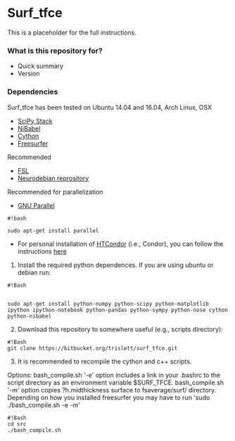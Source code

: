 # Surf_tfce #

This is a placeholder for the full instructions.

### What is this repository for? ###

* Quick summary
* Version

### Dependencies ###

Surf_tfce has been tested on Ubuntu 14.04 and 16.04, Arch Linux, OSX

* [SciPy Stack](https://www.scipy.org/install.html)
* [NiBabel](http://nipy.org/nibabel/installation.html#installation)
* [Cython](http://cython.org)
* [Freesurfer](https://surfer.nmr.mgh.harvard.edu/fswiki)

Recommended

* [FSL](http://fsl.fmrib.ox.ac.uk/fsl/fslwiki)
* [Neurodebian reprository](http://neuro.debian.net/)

Recommended for parallelization

* [GNU Parallel](http://www.gnu.org/software/parallel/)

```
#!bash

sudo apt-get install parallel
```

* For personal installation of [HTCondor](https://research.cs.wisc.edu/htcondor/) (i.e., Condor), you can follow the instructions [here](http://neuro.debian.net/blog/2012/2012-03-09_parallelize_fsl_with_condor.html)

1) Install the required python dependences. If you are using ubuntu or debian run:
```
#!Bash


sudo apt-get install python-numpy python-scipy python-matplotlib ipython ipython-notebook python-pandas python-sympy python-nose cython python-nibabel
```
2) Download this repository to somewhere useful (e.g., scripts directory):

```
#!Bash
git clone https://bitbucket.org/trislett/surf_tfce.git
```
3) It is recommended to recompile the cython and c++ scripts. 

Options:
bash_compile.sh '-e' option includes a link in your .bashrc to the script directory as an environment variable $SURF_TFCE.
bash_compile.sh '-m' option copies ?h.midthickness surface to fsaverage/surf/ directory. Depending on how you installed freesurfer you may have to run 'sudo ./bash_compile.sh -e -m' 

```
#!Bash
cd src
./bash_compile.sh
```